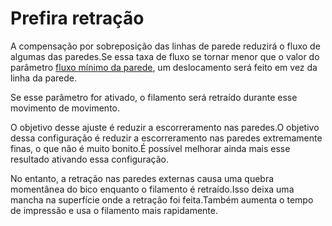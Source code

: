 Prefira retração
====
A compensação por sobreposição das linhas de parede reduzirá o fluxo de algumas das paredes.Se essa taxa de fluxo se tornar menor que o valor do parâmetro [fluxo mínimo da parede](Wall_min_flow.md), um deslocamento será feito em vez da linha da parede.

Se esse parâmetro for ativado, o filamento será retraído durante esse movimento de movimento.

O objetivo desse ajuste é reduzir a escorreramento nas paredes.O objetivo dessa configuração é reduzir a escorreramento nas paredes extremamente finas, o que não é muito bonito.É possível melhorar ainda mais esse resultado ativando essa configuração.

No entanto, a retração nas paredes externas causa uma quebra momentânea do bico enquanto o filamento é retraído.Isso deixa uma mancha na superfície onde a retração foi feita.Também aumenta o tempo de impressão e usa o filamento mais rapidamente.